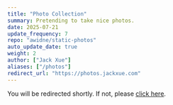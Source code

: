 ```yaml
---
title: "Photo Collection"
summary: Pretending to take nice photos.
date: 2025-07-21
update_frequency: 7
repo: "awidne/static-photos"
auto_update_date: true
weight: 2
author: ["Jack Xue"]
aliases: ["/photos"]
redirect_url: "https://photos.jackxue.com"
---
```


You will be redirected shortly. If not, please [click here](https://photos.jackxue.com).